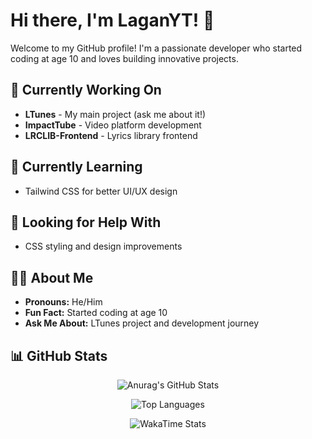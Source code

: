 # Hi there, I'm LaganYT! 👋

Welcome to my GitHub profile! I'm a passionate developer who started coding at age 10 and loves building innovative projects.

## 🔭 Currently Working On
- **LTunes** - My main project (ask me about it!)
- **ImpactTube** - Video platform development
- **LRCLIB-Frontend** - Lyrics library frontend

## 🌱 Currently Learning
- Tailwind CSS for better UI/UX design


## 🤝 Looking for Help With
- CSS styling and design improvements

## 👨‍💻 About Me
- **Pronouns:** He/Him
- **Fun Fact:** Started coding at age 10
- **Ask Me About:** LTunes project and development journey

## 📊 GitHub Stats

<div align="center">

![Anurag's GitHub Stats](https://github-readme-stats.vercel.app/api?username=Laganyt)

![Top Languages](https://github-readme-stats.vercel.app/api/top-langs/?username=Laganyt&layout=donut)

![WakaTime Stats](https://github-readme-stats.vercel.app/api/wakatime?username=LaganYT&layout=compact)

</div>
